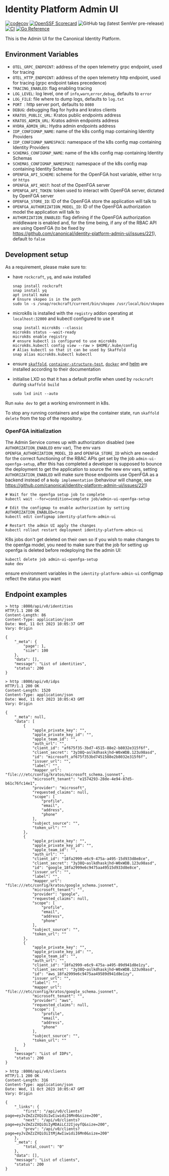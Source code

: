 # Identity Platform Admin UI

[![codecov](https://codecov.io/gh/canonical/identity-platform-admin-ui/branch/main/graph/badge.svg?token=Aloh6MWghg)](https://codecov.io/gh/canonical/identity-platform-admin-ui)
[![OpenSSF Scorecard](https://api.securityscorecards.dev/projects/github.com/canonical/identity-platform-admin-ui/badge)](https://securityscorecards.dev/viewer/?platform=github.com&org=canonical&repo=identity-platform-admin-ui)
![GitHub tag (latest SemVer pre-release)](https://img.shields.io/github/v/tag/canonical/identity-platform-admin-ui)
[![CI](https://github.com/canonical/identity-platform-admin-ui/actions/workflows/ci.yaml/badge.svg)](https://github.com/canonical/identity-platform-admin-ui/actions/workflows/ci.yaml)
[![Go Reference](https://pkg.go.dev/badge/github.com/canonical/identity-platform-admin-ui.svg)](https://pkg.go.dev/github.com/canonical/identity-platform-admin-ui)

This is the Admin UI for the Canonical Identity Platform.


## Environment Variables

- `OTEL_GRPC_ENDPOINT`: address of the open telemetry grpc endpoint, used for tracing
- `OTEL_HTTP_ENDPOINT`: address of the open telemetry http endpoint, used for tracing (grpc endpoint takes precedence)
- `TRACING_ENABLED`: flag enabling tracing 
- `LOG_LEVEL`: log level, one of `info`,`warn`,`error`,`debug`, defaults to `error`
- `LOG_FILE`: file where to dump logs, defaults to `log.txt`
- `PORT `: http server port, defaults to `8080`
- `DEBUG`: debugging flag for hydra and kratos clients
- `KRATOS_PUBLIC_URL`: Kratos public endpoints address
- `KRATOS_ADMIN_URL`: Kratos admin endpoints address
- `HYDRA_ADMIN_URL`: Hydra admin endpoints address
- `IDP_CONFIGMAP_NAME`: name of the k8s config map containing Identity Providers
- `IDP_CONFIGMAP_NAMESPACE`: namespace of the k8s config map containing Identity Providers
- `SCHEMAS_CONFIGMAP_NAME`: name of the k8s config map containing Identity Schemas
- `SCHEMAS_CONFIGMAP_NAMESPACE`: namespace of the k8s config map containing Identity Schemas
- `OPENFGA_API_SCHEME`: scheme for the OpenFGA host variable, either `http` or `https`
- `OPENFGA_API_HOST`: host of the OpenFGA server
- `OPENFGA_API_TOKEN`: token used to interact with OpenFGA server, dictated by OpenFGA server
- `OPENFGA_STORE_ID`: ID of the OpenFGA store the application will talk to 
- `OPENFGA_AUTHORIZATION_MODEL_ID`: ID of the OpenFGA authorization model the application will talk to
- `AUTHORIZATION_ENABLED`: flag defining if the OpenFGA authorization middleware is enabled and, for the time being, if any of the RBAC API are using OpenFGA (to be fixed by https://github.com/canonical/identity-platform-admin-ui/issues/221), default to `false`

## Development setup

As a requirement, please make sure to:
* have `rockcraft`, `yq`, and `make` installed

      snap install rockcraft
      snap install yq
      apt install make
      # Ensure skopeo is in the path
      sudo ln -s /snap/rockcraft/current/bin/skopeo /usr/local/bin/skopeo

* microk8s is installed with the `registry` addon operating at `localhost:32000` and kubectl configured to use it

      snap install microk8s --classic
      microk8s status --wait-ready
      microk8s enable registry
      # ensure kubectl is configured to use microk8s
      microk8s.kubectl config view --raw > $HOME/.kube/config
      # Alias kubectl so that it can be used by Skaffold
      snap alias microk8s.kubectl kubectl


* ensure [`skaffold`](https://github.com/GoogleContainerTools/skaffold), [`container-structure-test`](https://github.com/GoogleContainerTools/container-structure-test), [`docker`](https://docs.docker.com/engine/install/ubuntu/) and [helm](https://helm.sh/docs/intro/install) are installed according to their documentation

* initialise LXD so that it has a default profile when used by `rockcraft` during `skaffold build`

      sudo lxd init --auto

Run `make dev` to get a working environment in k8s.

To stop any running containers and wipe the container state, run `skaffold delete` from the top of the repository. 

### OpenFGA initialization

The Admin Service comes up with authorization disabled (see `AUTHORIZATION_ENABLED` env var), The env vars `OPENFGA_AUTHORIZATION_MODEL_ID` and `OPENFGA_STORE_ID` which are needed for the correct functioning of the RBAC APIs get set by the job `admin-ui-openfga-setup`, after this has completed a developer is supposed to bounce the deployment to get the application to source the new env vars, setting `AUTHORIZATION_ENABLED` will make sure those endpoints use OpenFGA as a backend instead of a `NoOp implementation` (behaviour will change,  see https://github.com/canonical/identity-platform-admin-ui/issues/221)

```
# Wait for the openfga setup job to complete
kubectl wait --for=condition=complete job/admin-ui-openfga-setup

# Edit the configmap to enable authorization by setting AUTHORIZATION_ENABLED=true
kubectl edit configmap identity-platform-admin-ui

# Restart the admin UI apply the changes
kubectl rollout restart deployment identity-platform-admin-ui
```


K8s jobs don't get deleted on their own so if you wish to make changes to the openfga model, you need to make sure that the job for setting up openfga is deleted before redeploying the the admin UI:

```
kubectl delete job admin-ui-openfga-setup
make dev
```

ensure environment variables in the `identity-platform-admin-ui` configmap reflect the status you want


## Endpoint examples

```shell
> http :8000/api/v0/identities
HTTP/1.1 200 OK
Content-Length: 86
Content-Type: application/json
Date: Wed, 11 Oct 2023 10:05:37 GMT
Vary: Origin

{
    "_meta": {
        "page": 1,
        "size": 100
    },
    "data": [],
    "message": "List of identities",
    "status": 200
}
```

```shell
> http :8000/api/v0/idps      
HTTP/1.1 200 OK
Content-Length: 1520
Content-Type: application/json
Date: Wed, 11 Oct 2023 10:05:43 GMT
Vary: Origin

{
    "_meta": null,
    "data": [
        {
            "apple_private_key": "",
            "apple_private_key_id": "",
            "apple_team_id": "",
            "auth_url": "",
            "client_id": "af675f35-3bd7-4515-88e2-b8032e315f6f",
            "client_secret": "3y38Q~aslkdhaskjhd~W0xWDB.123u98asd",
            "id": "microsoft_af675f353bd7451588e2b8032e315f6f",
            "issuer_url": "",
            "label": "",
            "mapper_url": "file:///etc/config/kratos/microsoft_schema.jsonnet",
            "microsoft_tenant": "e1574293-28de-4e94-87d5-b61c76fc14e1",
            "provider": "microsoft",
            "requested_claims": null,
            "scope": [
                "profile",
                "email",
                "address",
                "phone"
            ],
            "subject_source": "",
            "token_url": ""
        },
        {
            "apple_private_key": "",
            "apple_private_key_id": "",
            "apple_team_id": "",
            "auth_url": "",
            "client_id": "18fa2999-e6c9-475a-a495-15d933d8e8ce",
            "client_secret": "3y38Q~aslkdhaskjhd~W0xWDB.123u98asd",
            "id": "google_18fa2999e6c9475aa49515d933d8e8ce",
            "issuer_url": "",
            "label": "",
            "mapper_url": "file:///etc/config/kratos/google_schema.jsonnet",
            "microsoft_tenant": "",
            "provider": "google",
            "requested_claims": null,
            "scope": [
                "profile",
                "email",
                "address",
                "phone"
            ],
            "subject_source": "",
            "token_url": ""
        },
        {
            "apple_private_key": "",
            "apple_private_key_id": "",
            "apple_team_id": "",
            "auth_url": "",
            "client_id": "18fa2999-e6c9-475a-a495-89d941d8e1zy",
            "client_secret": "3y38Q~aslkdhaskjhd~W0xWDB.123u98asd",
            "id": "aws_18fa2999e6c9475aa49589d941d8e1zy",
            "issuer_url": "",
            "label": "",
            "mapper_url": "file:///etc/config/kratos/google_schema.jsonnet",
            "microsoft_tenant": "",
            "provider": "aws",
            "requested_claims": null,
            "scope": [
                "profile",
                "email",
                "address",
                "phone"
            ],
            "subject_source": "",
            "token_url": ""
        }
    ],
    "message": "List of IDPs",
    "status": 200
}
```

```shell
> http :8000/api/v0/clients     
HTTP/1.1 200 OK
Content-Length: 316
Content-Type: application/json
Date: Wed, 11 Oct 2023 10:05:47 GMT
Vary: Origin

{
    "_links": {
        "first": "/api/v0/clients?page=eyJvZmZzZXQiOiIwIiwidiI6Mn0&size=200",
        "next": "/api/v0/clients?page=eyJvZmZzZXQiOiIyMDAiLCJ2IjoyfQ&size=200",
        "prev": "/api/v0/clients?page=eyJvZmZzZXQiOiItMjAwIiwidiI6Mn0&size=200"
    },
    "_meta": {
        "total_count": "0"
    },
    "data": [],
    "message": "List of clients",
    "status": 200
}
```
